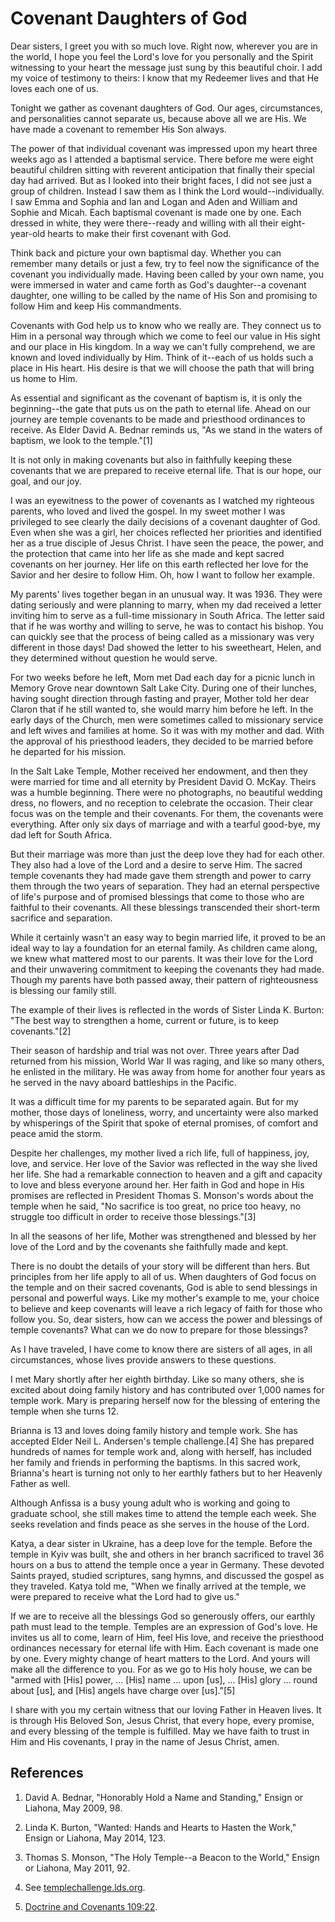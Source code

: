 # Covenant Daughters of God

Dear sisters, I greet you with so much love. Right now, wherever you are in
the world, I hope you feel the Lord's love for you personally and the Spirit
witnessing to your heart the message just sung by this beautiful choir. I add
my voice of testimony to theirs: I know that my Redeemer lives and that He
loves each one of us.

Tonight we gather as covenant daughters of God. Our ages, circumstances, and
personalities cannot separate us, because above all we are His. We have made a
covenant to remember His Son always.

The power of that individual covenant was impressed upon my heart three weeks
ago as I attended a baptismal service. There before me were eight beautiful
children sitting with reverent anticipation that finally their special day had
arrived. But as I looked into their bright faces, I did not see just a group
of children. Instead I saw them as I think the Lord would--individually. I saw
Emma and Sophia and Ian and Logan and Aden and William and Sophie and Micah.
Each baptismal covenant is made one by one. Each dressed in white, they were
there--ready and willing with all their eight-year-old hearts to make their
first covenant with God.

Think back and picture your own baptismal day. Whether you can remember many
details or just a few, try to feel now the significance of the covenant you
individually made. Having been called by your own name, you were immersed in
water and came forth as God's daughter--a covenant daughter, one willing to be
called by the name of His Son and promising to follow Him and keep His
commandments.

Covenants with God help us to know who we really are. They connect us to Him
in a personal way through which we come to feel our value in His sight and our
place in His kingdom. In a way we can't fully comprehend, we are known and
loved individually by Him. Think of it--each of us holds such a place in His
heart. His desire is that we will choose the path that will bring us home to
Him.

As essential and significant as the covenant of baptism is, it is only the
beginning--the gate that puts us on the path to eternal life. Ahead on our
journey are temple covenants to be made and priesthood ordinances to receive.
As Elder David A. Bednar reminds us, "As we stand in the waters of baptism, we
look to the temple."[1]

It is not only in making covenants but also in faithfully keeping these
covenants that we are prepared to receive eternal life. That is our hope, our
goal, and our joy.

I was an eyewitness to the power of covenants as I watched my righteous
parents, who loved and lived the gospel. In my sweet mother I was privileged
to see clearly the daily decisions of a covenant daughter of God. Even when
she was a girl, her choices reflected her priorities and identified her as a
true disciple of Jesus Christ. I have seen the peace, the power, and the
protection that came into her life as she made and kept sacred covenants on
her journey. Her life on this earth reflected her love for the Savior and her
desire to follow Him. Oh, how I want to follow her example.

My parents' lives together began in an unusual way. It was 1936. They were
dating seriously and were planning to marry, when my dad received a letter
inviting him to serve as a full-time missionary in South Africa. The letter
said that if he was worthy and willing to serve, he was to contact his bishop.
You can quickly see that the process of being called as a missionary was very
different in those days! Dad showed the letter to his sweetheart, Helen, and
they determined without question he would serve.

For two weeks before he left, Mom met Dad each day for a picnic lunch in
Memory Grove near downtown Salt Lake City. During one of their lunches, having
sought direction through fasting and prayer, Mother told her dear Claron that
if he still wanted to, she would marry him before he left. In the early days
of the Church, men were sometimes called to missionary service and left wives
and families at home. So it was with my mother and dad. With the approval of
his priesthood leaders, they decided to be married before he departed for his
mission.

In the Salt Lake Temple, Mother received her endowment, and then they were
married for time and all eternity by President David O. McKay. Theirs was a
humble beginning. There were no photographs, no beautiful wedding dress, no
flowers, and no reception to celebrate the occasion. Their clear focus was on
the temple and their covenants. For them, the covenants were everything. After
only six days of marriage and with a tearful good-bye, my dad left for South
Africa.

But their marriage was more than just the deep love they had for each other.
They also had a love of the Lord and a desire to serve Him. The sacred temple
covenants they had made gave them strength and power to carry them through the
two years of separation. They had an eternal perspective of life's purpose and
of promised blessings that come to those who are faithful to their covenants.
All these blessings transcended their short-term sacrifice and separation.

While it certainly wasn't an easy way to begin married life, it proved to be
an ideal way to lay a foundation for an eternal family. As children came
along, we knew what mattered most to our parents. It was their love for the
Lord and their unwavering commitment to keeping the covenants they had made.
Though my parents have both passed away, their pattern of righteousness is
blessing our family still.

The example of their lives is reflected in the words of Sister Linda K.
Burton: "The best way to strengthen a home, current or future, is to keep
covenants."[2]

Their season of hardship and trial was not over. Three years after Dad
returned from his mission, World War II was raging, and like so many others,
he enlisted in the military. He was away from home for another four years as
he served in the navy aboard battleships in the Pacific.

It was a difficult time for my parents to be separated again. But for my
mother, those days of loneliness, worry, and uncertainty were also marked by
whisperings of the Spirit that spoke of eternal promises, of comfort and peace
amid the storm.

Despite her challenges, my mother lived a rich life, full of happiness, joy,
love, and service. Her love of the Savior was reflected in the way she lived
her life. She had a remarkable connection to heaven and a gift and capacity to
love and bless everyone around her. Her faith in God and hope in His promises
are reflected in President Thomas S. Monson's words about the temple when he
said, "No sacrifice is too great, no price too heavy, no struggle too
difficult in order to receive those blessings."[3]

In all the seasons of her life, Mother was strengthened and blessed by her
love of the Lord and by the covenants she faithfully made and kept.

There is no doubt the details of your story will be different than hers. But
principles from her life apply to all of us. When daughters of God focus on
the temple and on their sacred covenants, God is able to send blessings in
personal and powerful ways. Like my mother's example to me, your choice to
believe and keep covenants will leave a rich legacy of faith for those who
follow you. So, dear sisters, how can we access the power and blessings of
temple covenants? What can we do now to prepare for those blessings?

As I have traveled, I have come to know there are sisters of all ages, in all
circumstances, whose lives provide answers to these questions.

I met Mary shortly after her eighth birthday. Like so many others, she is
excited about doing family history and has contributed over 1,000 names for
temple work. Mary is preparing herself now for the blessing of entering the
temple when she turns 12.

Brianna is 13 and loves doing family history and temple work. She has accepted
Elder Neil L. Andersen's temple challenge.[4] She has prepared hundreds of
names for temple work and, along with herself, has included her family and
friends in performing the baptisms. In this sacred work, Brianna's heart is
turning not only to her earthly fathers but to her Heavenly Father as well.

Although Anfissa is a busy young adult who is working and going to graduate
school, she still makes time to attend the temple each week. She seeks
revelation and finds peace as she serves in the house of the Lord.

Katya, a dear sister in Ukraine, has a deep love for the temple. Before the
temple in Kyiv was built, she and others in her branch sacrificed to travel 36
hours on a bus to attend the temple once a year in Germany. These devoted
Saints prayed, studied scriptures, sang hymns, and discussed the gospel as
they traveled. Katya told me, "When we finally arrived at the temple, we were
prepared to receive what the Lord had to give us."

If we are to receive all the blessings God so generously offers, our earthly
path must lead to the temple. Temples are an expression of God's love. He
invites us all to come, learn of Him, feel His love, and receive the
priesthood ordinances necessary for eternal life with Him. Each covenant is
made one by one. Every mighty change of heart matters to the Lord. And yours
will make all the difference to you. For as we go to His holy house, we can be
"armed with [His] power, ... [His] name ... upon [us], ... [His] glory ... round about
[us], and [His] angels have charge over [us]."[5]

I share with you my certain witness that our loving Father in Heaven lives. It
is through His Beloved Son, Jesus Christ, that every hope, every promise, and
every blessing of the temple is fulfilled. May we have faith to trust in Him
and His covenants, I pray in the name of Jesus Christ, amen.

## References

  1. David A. Bednar, "Honorably Hold a Name and Standing," Ensign or Liahona, May 2009, 98.

  2. Linda K. Burton, "Wanted: Hands and Hearts to Hasten the Work," Ensign or Liahona, May 2014, 123.

  3. Thomas S. Monson, "The Holy Temple--a Beacon to the World," Ensign or Liahona, May 2011, 92.

  4. See [templechallenge.lds.org](http://www.lds.org/topics/family-history/temple-challenge).

  5. [Doctrine and Covenants 109:22](https://www.lds.org/scriptures/dc-testament/dc/109.22?lang=eng#21).

